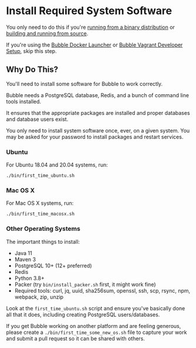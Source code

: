 Install Required System Software
================================
You only need to do this if you're [running from a binary distribution](run-binary.md)
or [building and running from source](dev.md).

If you're using the [Bubble Docker Launcher](docker-launcher.md) or
[Bubble Vagrant Developer Setup](dev_vagrant.md), skip this step.

## Why Do This?
You'll need to install some software for Bubble to work correctly.

Bubble needs a PostgreSQL database, Redis, and a bunch of command line tools installed. 

It ensures that the appropriate packages are installed and proper databases and database users exist.

You only need to install system software once, ever, on a given system.
You may be asked for your password to install packages and restart services.

### Ubuntu
For Ubuntu 18.04 and 20.04 systems, run:

    ./bin/first_time_ubuntu.sh

### Mac OS X
For Mac OS X systems, run:

    ./bin/first_time_macosx.sh

### Other Operating Systems
The important things to install:
  * Java 11
  * Maven 3
  * PostgreSQL 10+ (12+ preferred)
  * Redis
  * Python 3.8+
  * Packer (try `bin/install_packer.sh` first, it might work fine)
  * Required tools: curl, jq, uuid, sha256sum, openssl, ssh, scp, rsync, npm, webpack, zip, unzip

Look at the `first_time_ubuntu.sh` script and ensure you've basically done all that it does,
including creating PostgreSQL users/databases.

If you get Bubble working on another platform and are feeling generous, please create a
`./bin/first_time_some_new_os.sh` file to capture your work and submit a pull request so
it can be shared with others.
